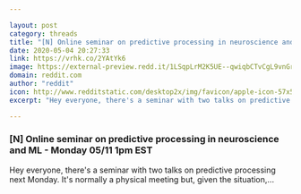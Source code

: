 ```yaml
---

layout: post
category: threads
title: "[N] Online seminar on predictive processing in neuroscience and ML - Monday 05/11 1pm EST"
date: 2020-05-04 20:27:33
link: https://vrhk.co/2YAtYk6
image: https://external-preview.redd.it/1LSqpLrM2K5UE--qwiqbCTvCgL9vnGreBqD0odc46iA.jpg?width=600&height=314.136125654&auto=webp&crop=600:314.136125654,smart&s=ae5ed9a5c49e020b58217b2d52232f2115ee14dd
domain: reddit.com
author: "reddit"
icon: http://www.redditstatic.com/desktop2x/img/favicon/apple-icon-57x57.png
excerpt: "Hey everyone, there's a seminar with two talks on predictive processing next Monday. It's normally a physical meeting but, given the situation,..."

---
```


### [N] Online seminar on predictive processing in neuroscience and ML - Monday 05/11 1pm EST

Hey everyone, there's a seminar with two talks on predictive processing next Monday. It's normally a physical meeting but, given the situation,...
